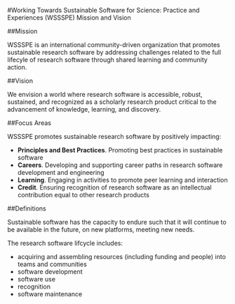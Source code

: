 #Working Towards Sustainable Software for Science: Practice and Experiences (WSSSPE) Mission and Vision

##Mission

WSSSPE is an international community-driven organization that promotes sustainable research software by addressing challenges related to the full lifecyle of research software through shared learning and community action.

##Vision

We envision a world where research software is accessible, robust, sustained, and recognized as a scholarly research product critical to the advancement of knowledge, learning, and discovery.

##Focus Areas

WSSSPE promotes sustainable research software by positively impacting:

* **Principles and Best Practices**. Promoting best practices in sustainable software
* **Careers**. Developing and supporting career paths in research software development and engineering
* **Learning**. Engaging in activities to promote peer learning and interaction
* **Credit**. Ensuring recognition of research software as an intellectual contribution equal to other research products

##Definitions

Sustainable software has the capacity to endure such that it will continue to be available in the future, on new platforms, meeting new needs.

The research software lifcycle includes:

* acquiring and assembling resources (including funding and people) into teams and communities
* software development
* software use
* recognition
* software maintenance
